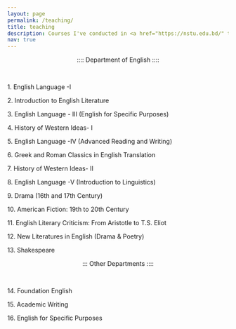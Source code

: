 ```yaml
---
layout: page
permalink: /teaching/
title: teaching
description: Courses I've conducted in <a href="https://nstu.edu.bd/" target="_blank">Noakhali Science and Technology University</a>
nav: true
---
```


<article>

<p style="text-align: center;">:::: Department of English ::::</p> <br>

<div>


  <p>1. English Language -I</p>
  <p>2. Introduction to English Literature</p>
  <p>3. English Language - III (English for Specific Purposes)</p>
  <p>4. History of Western Ideas- I</p>
  <p>5. English Language -IV (Advanced Reading and Writing)</p>
  <p>6. Greek and Roman Classics in English Translation</p>
  <p>7. History of Western Ideas- II</p>
  <p>8. English Language -V (Introduction to Linguistics)</p>
  <p>9. Drama (16th and 17th Century)</p>
  <p>10. American Fiction: 19th to 20th Century</p>
  <p>11. English Literary Criticism: From Aristotle to T.S. Eliot</p>
  <p>12. New Literatures in English (Drama & Poetry)</p>
  <p>13. Shakespeare</p>
  
</div>
 

<p style="text-align: center;">::: Other Departments ::::</p> <br>

<div>
  <p>14. Foundation English</p>
  <p>15. Academic Writing</p>
  <p>16. English for Specific Purposes</p>
</div>



</article>
